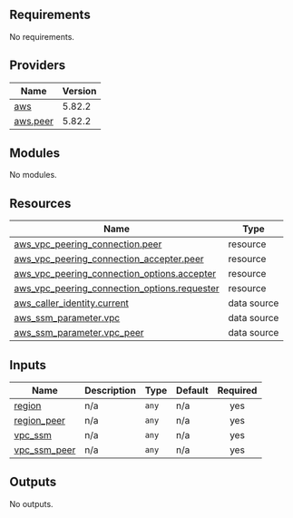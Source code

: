 <!-- BEGIN_TF_DOCS -->
## Requirements

No requirements.

## Providers

| Name | Version |
|------|---------|
| <a name="provider_aws"></a> [aws](#provider\_aws) | 5.82.2 |
| <a name="provider_aws.peer"></a> [aws.peer](#provider\_aws.peer) | 5.82.2 |

## Modules

No modules.

## Resources

| Name | Type |
|------|------|
| [aws_vpc_peering_connection.peer](https://registry.terraform.io/providers/hashicorp/aws/latest/docs/resources/vpc_peering_connection) | resource |
| [aws_vpc_peering_connection_accepter.peer](https://registry.terraform.io/providers/hashicorp/aws/latest/docs/resources/vpc_peering_connection_accepter) | resource |
| [aws_vpc_peering_connection_options.accepter](https://registry.terraform.io/providers/hashicorp/aws/latest/docs/resources/vpc_peering_connection_options) | resource |
| [aws_vpc_peering_connection_options.requester](https://registry.terraform.io/providers/hashicorp/aws/latest/docs/resources/vpc_peering_connection_options) | resource |
| [aws_caller_identity.current](https://registry.terraform.io/providers/hashicorp/aws/latest/docs/data-sources/caller_identity) | data source |
| [aws_ssm_parameter.vpc](https://registry.terraform.io/providers/hashicorp/aws/latest/docs/data-sources/ssm_parameter) | data source |
| [aws_ssm_parameter.vpc_peer](https://registry.terraform.io/providers/hashicorp/aws/latest/docs/data-sources/ssm_parameter) | data source |

## Inputs

| Name | Description | Type | Default | Required |
|------|-------------|------|---------|:--------:|
| <a name="input_region"></a> [region](#input\_region) | n/a | `any` | n/a | yes |
| <a name="input_region_peer"></a> [region\_peer](#input\_region\_peer) | n/a | `any` | n/a | yes |
| <a name="input_vpc_ssm"></a> [vpc\_ssm](#input\_vpc\_ssm) | n/a | `any` | n/a | yes |
| <a name="input_vpc_ssm_peer"></a> [vpc\_ssm\_peer](#input\_vpc\_ssm\_peer) | n/a | `any` | n/a | yes |

## Outputs

No outputs.
<!-- END_TF_DOCS -->